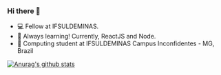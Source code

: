 ### Hi there 👋

- 💻 Fellow at IFSULDEMINAS.
- 🌱 Always learning! Currently, ReactJS and Node.
- :blue_book: Computing student at IFSULDEMINAS Campus Inconfidentes - MG, Brazil 

[![Anurag's github stats](https://github-readme-stats.vercel.app/api?username=ThiagoNelsi&count_private=true)](https://github.com/anuraghazra/github-readme-stats)
